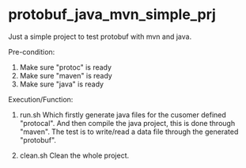 # protobuf_java_mvn_simple_prj
Just a simple project to test protobuf with mvn and java. 

Pre-condition:
1. Make sure "protoc" is ready
2. Make sure "maven" is ready
3. Make sure "java" is ready

Execution/Function:
1. run.sh
   Which firstly generate java files for the cusomer defined "protocal".
   And then compile the java project, this is done through "maven".
   The test is to write/read a data file through the generated "protobuf".

2. clean.sh
   Clean the whole project.
